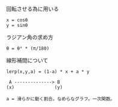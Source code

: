 回転させる為に用いる  

```
x = cosθ
y = sinθ
```

ラジアン角の求め方
```
θ = θ° * (π/180)
```

線形補間について
```
lerp(x,y,a) = (1-a) * x + a * y

 A --------------> B
(x)               (y)

a = 滑らかに動く割合。なめらなグラフ。一次関数。
```